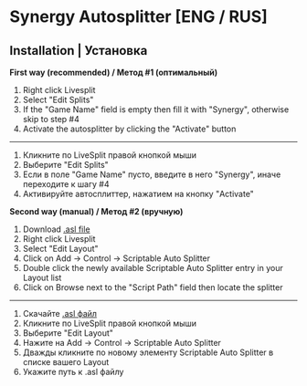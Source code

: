 # Synergy Autosplitter [ENG / RUS] 

## Installation | Установка

**First way (recommended) / Метод #1 (оптимальный)**
1) Right click Livesplit
2) Select "Edit Splits"
3) If the "Game Name" field is empty then fill it with "Synergy", otherwise skip to step #4
4) Activate the autosplitter by clicking the "Activate" button

------------------------------------------------------------------------------

1) Кликните по LiveSplit правой кнопкой мыши
2) Выберите "Edit Splits"
3) Если в поле "Game Name" пусто, введите в него "Synergy", иначе переходите к шагу #4
4) Активируйте автосплиттер, нажатием на кнопку "Activate"

**Second way (manual) / Метод #2 (вручную)**

1) Download [.asl file](https://github.com/ScriptedSnark/Synergy-Autosplitter/blob/main/synergy.asl)
2) Right click Livesplit
3) Select "Edit Layout"
4) Click on Add -> Control -> Scriptable Auto Splitter
5) Double click the newly available Scriptable Auto Splitter entry in your Layout list
6) Click on Browse next to the "Script Path" field then locate the splitter

------------------------------------------------------------------------------

1) Скачайте [.asl файл](https://github.com/ScriptedSnark/Synergy-Autosplitter/blob/main/synergy.asl)
2) Кликните по LiveSplit правой кнопкой мыши
3) Выберите "Edit Layout"
4) Нажите на Add -> Control -> Scriptable Auto Splitter
5) Дважды кликните по новому элементу Scriptable Auto Splitter в списке вашего Layout
6) Укажите путь к .asl файлу
